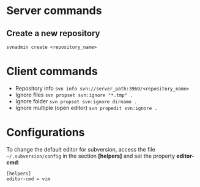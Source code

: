 # Server commands
## Create a new repository
```svnadmin create <repository_name>```

# Client commands

- Repository info
```svn info svn://server_path:3960/<repository_name>```
- Ignore files
```svn propset svn:ignore "*.tmp" .```
- Ignore folder
```svn propset svn:ignore dirname .```
- Ignore multiple (open editor)
```svn propedit svn:ignore .```

# Configurations
To change the default editor for subversion, access the file ```~/.subversion/config``` in the section **[helpers]** and set the property **editor-cmd**:
```
[helpers]
editor-cmd = vim
```
